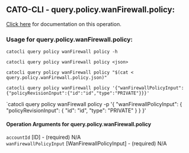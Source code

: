 
## CATO-CLI - query.policy.wanFirewall.policy:
[Click here](https://api.catonetworks.com/documentation/#query-query.policy.wanFirewall.policy) for documentation on this operation.

### Usage for query.policy.wanFirewall.policy:

`catocli query policy wanFirewall policy -h`

`catocli query policy wanFirewall policy <json>`

`catocli query policy wanFirewall policy "$(cat < query.policy.wanFirewall.policy.json)"`

`catocli query policy wanFirewall policy '{"wanFirewallPolicyInput":{"policyRevisionInput":{"id":"id","type":"PRIVATE"}}}'`

`catocli query policy wanFirewall policy -p '{
    "wanFirewallPolicyInput": {
        "policyRevisionInput": {
            "id": "id",
            "type": "PRIVATE"
        }
    }
}'


#### Operation Arguments for query.policy.wanFirewall.policy ####

`accountId` [ID] - (required) N/A    
`wanFirewallPolicyInput` [WanFirewallPolicyInput] - (required) N/A    
